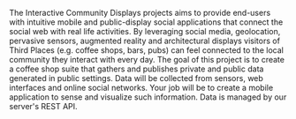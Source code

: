 The Interactive Community Displays projects aims to provide end-users with intuitive mobile and public-display social applications that connect the social web with real life activities. By leveraging social media, geolocation, pervasive sensors, augmented reality and architectural displays visitors of Third Places (e.g. coffee shops, bars, pubs) can feel connected to the local community they interact with every day. The goal of this project is to create a coffee shop suite that gathers and publishes private and public data generated in public settings. Data will be collected from sensors, web interfaces and online social networks. Your job will be to create a mobile application to sense and visualize such information. Data is managed by our server's REST API.